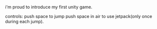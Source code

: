 i'm proud to introduce my first unity game.

controls:
push space to jump
push space in air to use jetpack(only once during each jump).


